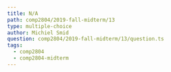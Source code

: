 ```yaml
---
title: N/A
path: comp2804/2019-fall-midterm/13
type: multiple-choice
author: Michiel Smid
question: comp2804/2019-fall-midterm/13/question.ts
tags:
  - comp2804
  - comp2804-midterm
---
```


